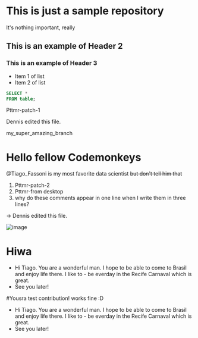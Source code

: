 # This is just a sample repository

It's nothing important, really

## This is an example of Header 2

### This is an example of Header 3

- Item 1 of list
- Item 2 of list

```sql
SELECT *
FROM table;

```

 Pttmr-patch-1

Dennis edited this file.

my_super_amazing_branch
# Hello fellow Codemonkeys
@Tiago_Fassoni is my most favorite data scientist ~~but don't tell him that~~

1) Pttmr-patch-2
2) Pttmr-from desktop
3) why do these comments appear in one line when I write them in three lines?

-> Dennis edited this file.

![image](https://user-images.githubusercontent.com/95414331/148793146-7a642fed-50c9-4c83-b2c3-ff71f434acb1.png)

# Hiwa
- Hi Tiago. You are a wonderful man. I hope to be able to come to Brasil and enjoy life there. I like to - be everday in the Recife Carnaval which is great.
- See you later!

#Yousra
test contribution! works fine :D

- Hi Tiago. You are a wonderful man. I hope to be able to come to Brasil and enjoy life there. I like to - be everday in
  the Recife Carnaval which is great.
- See you later!
